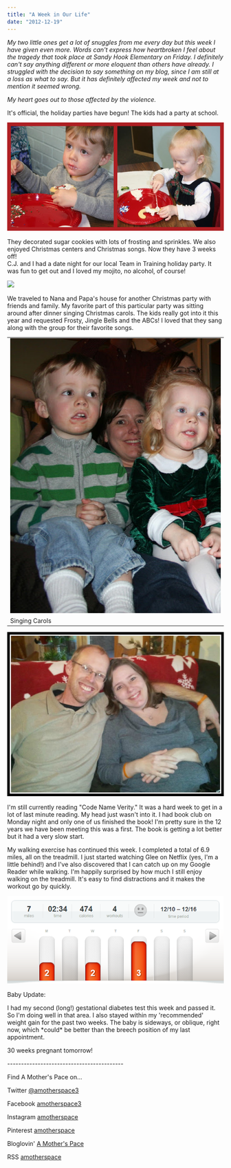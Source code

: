 ```yaml
---
title: "A Week in Our Life"
date: "2012-12-19"
---
```


_My two little ones get a lot of snuggles from me every day but this week I have given even more. Words can't express how heartbroken I feel about the tragedy that took place at Sandy Hook Elementary on Friday. I definitely can't say anything different or more eloquent than others have already. I struggled with the decision to say something on my blog, since I am still at a loss as what to say. But it has definitely affected my week and not to mention it seemed wrong._ 

_My heart goes out to those affected by the violence._ 

  

  

  

It's official, the holiday parties have begun! The kids had a party at school.  

  

[![](images/kidpartycollage.jpg)](http://amotherspace.net/wp-content/uploads/2012/12/kidpartycollage1.jpg)

  

They decorated sugar cookies with lots of frosting and sprinkles. We also enjoyed Christmas centers and Christmas songs. Now they have 3 weeks off!  
C.J. and I had a date night for our local Team in Training holiday party. It was fun to get out and I loved my mojito, no alcohol, of course!   
  
  

[![](images/photo+%25284%2529.jpg)](http://amotherspace.net/wp-content/uploads/2012/12/photo+%25284%25291.jpg)

  
We traveled to Nana and Papa's house for another Christmas party with friends and family. My favorite part of this particular party was sitting around after dinner singing Christmas carols. The kids really got into it this year and requested Frosty, Jingle Bells and the ABCs! I loved that they sang along with the group for their favorite songs.   
  
  

<table align="center" cellpadding="0" cellspacing="0"><tbody><tr><td><a href="http://2.bp.blogspot.com/-TdbL86hx2Aw/UNChc4qaq9I/AAAAAAAABAU/QwijpHvdQEM/s1600/IMG_7539.JPG" imageanchor="1"><span><img border="0" height="640" src="images/IMG_7539.JPG" width="508"></span></a></td></tr><tr><td><span>Singing Carols</span></td></tr></tbody></table>

[![](images/cjangiefb.jpg)](http://amotherspace.net/wp-content/uploads/2012/12/cjangiefb1.jpg)

  
I'm still currently reading "Code Name Verity." It was a hard week to get in a lot of last minute reading. My head just wasn't into it. I had book club on Monday night and only one of us finished the book! I'm pretty sure in the 12 years we have been meeting this was a first. The book is getting a lot better but it had a very slow start.  
  
My walking exercise has continued this week. I completed a total of 6.9 miles, all on the treadmill. I just started watching Glee on Netflix (yes, I'm a little behind!) and I've also discovered that I can catch up on my Google Reader while walking. I'm happily surprised by how much I still enjoy walking on the treadmill. It's easy to find distractions and it makes the workout go by quickly.  
  
  

[![](images/dec10dailymile.PNG)](http://4.bp.blogspot.com/-jEooyFZZ-A0/UNCdgz-drUI/AAAAAAAAA_w/qWIF9Qr3zBc/s1600/dec10dailymile.PNG)

  
Baby Update:  
  
I had my second (long!) gestational diabetes test this week and passed it. So I'm doing well in that area. I also stayed within my 'recommended' weight gain for the past two weeks. The baby is sideways, or oblique, right now, which \*could\* be better than the breech position of my last appointment.  
  
30 weeks pregnant tomorrow!  
  
  

\------------------------------------------

  
Find A Mother's Pace on...  
  
Twitter [@amotherspace3](https://twitter.com/amotherspace3)  
  
Facebook [amotherspace3](http://facebook.com/amotherspace3)  
  
Instagram [amotherspace](http://instagram.com/amotherspace)  
  
Pinterest [amotherspace](http://pinterest.com/amotherspace/)  
  
Bloglovin' [A Mother's Pace](http://www.bloglovin.com/en/blog/6680087)  
  
RSS [amotherspace](http://feeds.feedburner.com/amotherspace)
